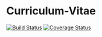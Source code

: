 # Curriculum-Vitae
[![Build Status](https://travis-ci.org/ColinGeukes/Curriculum-Vitae.svg?branch=master)](https://travis-ci.org/ColinGeukes/Curriculum-Vitae)
[![Coverage Status](https://coveralls.io/repos/<account>/<repository>/badge.svg?branch=master)](https://coveralls.io/r/ColinGeukes/Curriculum-Vitae?branch=master)
